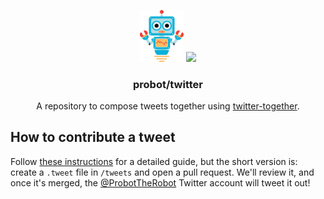 <p align="center"><img width="70" src="https://raw.githubusercontent.com/probot/probot/master/static/robot.svg?sanitize=true" /> <img width="80" src="https://raw.githubusercontent.com/gr2m/twitter-together/master/assets/logo.png" /></p>
<h3 align="center">probot/twitter</h3>
<p align="center">A repository to compose tweets together using <a href="https://github.com/gr2m/twitter-together">twitter-together</a>.</p>

## How to contribute a tweet

Follow [these instructions]() for a detailed guide, but the short version is: create a `.tweet` file in `/tweets` and open a pull request. We'll review it, and once it's merged, the [@ProbotTheRobot](https://twitter.com/ProbotTheRobot) Twitter account will tweet it out!

